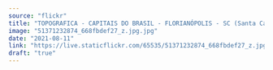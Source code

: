 ```yaml
---
source: "flickr"
title: "TOPOGRAFICA - CAPITAIS DO BRASIL - FLORIANÓPOLIS - SC (Santa Catarina)"
image: "51371232874_668fbdef27_z.jpg.jpg"
date: "2021-08-11"
link: "https://live.staticflickr.com/65535/51371232874_668fbdef27_z.jpg"
draft: "true"
---
```

